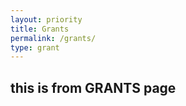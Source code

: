 ```yaml
---
layout: priority
title: Grants
permalink: /grants/
type: grant
---
```


## this is from GRANTS page



